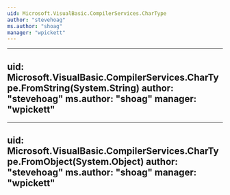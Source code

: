 ```yaml
---
uid: Microsoft.VisualBasic.CompilerServices.CharType
author: "stevehoag"
ms.author: "shoag"
manager: "wpickett"
---
```


---
uid: Microsoft.VisualBasic.CompilerServices.CharType.FromString(System.String)
author: "stevehoag"
ms.author: "shoag"
manager: "wpickett"
---

---
uid: Microsoft.VisualBasic.CompilerServices.CharType.FromObject(System.Object)
author: "stevehoag"
ms.author: "shoag"
manager: "wpickett"
---
